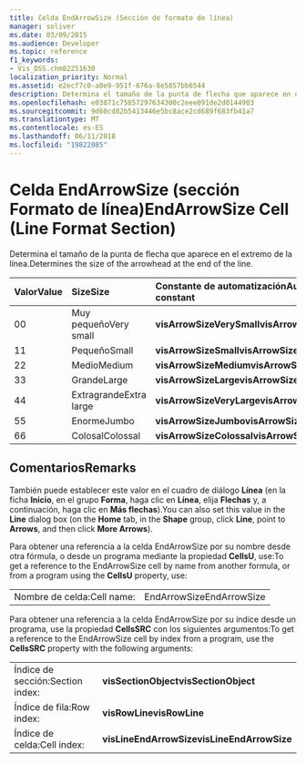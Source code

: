 ```yaml
---
title: Celda EndArrowSize (Sección de formato de línea)
manager: soliver
ms.date: 03/09/2015
ms.audience: Developer
ms.topic: reference
f1_keywords:
- Vis_DSS.chm82251630
localization_priority: Normal
ms.assetid: e2ecf7c0-a0e9-951f-676a-8e5857bb6544
description: Determina el tamaño de la punta de flecha que aparece en el extremo de la línea.
ms.openlocfilehash: e03871c75857297634300c2eee091de2d0144903
ms.sourcegitcommit: 9d60cd82b5413446e5bc8ace2cd689f683fb41a7
ms.translationtype: MT
ms.contentlocale: es-ES
ms.lasthandoff: 06/11/2018
ms.locfileid: "19822085"
---
```

# <a name="endarrowsize-cell-line-format-section"></a><span data-ttu-id="b2111-103">Celda EndArrowSize (sección Formato de línea)</span><span class="sxs-lookup"><span data-stu-id="b2111-103">EndArrowSize Cell (Line Format Section)</span></span>

<span data-ttu-id="b2111-104">Determina el tamaño de la punta de flecha que aparece en el extremo de la línea.</span><span class="sxs-lookup"><span data-stu-id="b2111-104">Determines the size of the arrowhead at the end of the line.</span></span>
  
|<span data-ttu-id="b2111-105">**Valor**</span><span class="sxs-lookup"><span data-stu-id="b2111-105">**Value**</span></span>|<span data-ttu-id="b2111-106">**Size**</span><span class="sxs-lookup"><span data-stu-id="b2111-106">**Size**</span></span>|<span data-ttu-id="b2111-107">**Constante de automatización**</span><span class="sxs-lookup"><span data-stu-id="b2111-107">**Automation constant**</span></span>|
|:-----|:-----|:-----|
|<span data-ttu-id="b2111-108">0</span><span class="sxs-lookup"><span data-stu-id="b2111-108">0</span></span>  <br/> |<span data-ttu-id="b2111-109">Muy pequeño</span><span class="sxs-lookup"><span data-stu-id="b2111-109">Very small</span></span>  <br/> |<span data-ttu-id="b2111-110">**visArrowSizeVerySmall**</span><span class="sxs-lookup"><span data-stu-id="b2111-110">**visArrowSizeVerySmall**</span></span> <br/> |
|<span data-ttu-id="b2111-111">1</span><span class="sxs-lookup"><span data-stu-id="b2111-111">1</span></span>  <br/> |<span data-ttu-id="b2111-112">Pequeño</span><span class="sxs-lookup"><span data-stu-id="b2111-112">Small</span></span>  <br/> |<span data-ttu-id="b2111-113">**visArrowSizeSmall**</span><span class="sxs-lookup"><span data-stu-id="b2111-113">**visArrowSizeSmall**</span></span> <br/> |
|<span data-ttu-id="b2111-114">2</span><span class="sxs-lookup"><span data-stu-id="b2111-114">2</span></span>  <br/> |<span data-ttu-id="b2111-115">Medio</span><span class="sxs-lookup"><span data-stu-id="b2111-115">Medium</span></span>  <br/> |<span data-ttu-id="b2111-116">**visArrowSizeMedium**</span><span class="sxs-lookup"><span data-stu-id="b2111-116">**visArrowSizeMedium**</span></span> <br/> |
|<span data-ttu-id="b2111-117">3</span><span class="sxs-lookup"><span data-stu-id="b2111-117">3</span></span>  <br/> |<span data-ttu-id="b2111-118">Grande</span><span class="sxs-lookup"><span data-stu-id="b2111-118">Large</span></span>  <br/> |<span data-ttu-id="b2111-119">**visArrowSizeLarge**</span><span class="sxs-lookup"><span data-stu-id="b2111-119">**visArrowSizeLarge**</span></span> <br/> |
|<span data-ttu-id="b2111-120">4</span><span class="sxs-lookup"><span data-stu-id="b2111-120">4</span></span>  <br/> |<span data-ttu-id="b2111-121">Extragrande</span><span class="sxs-lookup"><span data-stu-id="b2111-121">Extra large</span></span>  <br/> |<span data-ttu-id="b2111-122">**visArrowSizeVeryLarge**</span><span class="sxs-lookup"><span data-stu-id="b2111-122">**visArrowSizeVeryLarge**</span></span> <br/> |
|<span data-ttu-id="b2111-123">5</span><span class="sxs-lookup"><span data-stu-id="b2111-123">5</span></span>  <br/> |<span data-ttu-id="b2111-124">Enorme</span><span class="sxs-lookup"><span data-stu-id="b2111-124">Jumbo</span></span>  <br/> |<span data-ttu-id="b2111-125">**visArrowSizeJumbo**</span><span class="sxs-lookup"><span data-stu-id="b2111-125">**visArrowSizeJumbo**</span></span> <br/> |
|<span data-ttu-id="b2111-126">6</span><span class="sxs-lookup"><span data-stu-id="b2111-126">6</span></span>  <br/> |<span data-ttu-id="b2111-127">Colosal</span><span class="sxs-lookup"><span data-stu-id="b2111-127">Colossal</span></span>  <br/> |<span data-ttu-id="b2111-128">**visArrowSizeColossal**</span><span class="sxs-lookup"><span data-stu-id="b2111-128">**visArrowSizeColossal**</span></span> <br/> |
   
## <a name="remarks"></a><span data-ttu-id="b2111-129">Comentarios</span><span class="sxs-lookup"><span data-stu-id="b2111-129">Remarks</span></span>

<span data-ttu-id="b2111-130">También puede establecer este valor en el cuadro de diálogo **Línea** (en la ficha **Inicio**, en el grupo **Forma**, haga clic en **Línea**, elija **Flechas** y, a continuación, haga clic en **Más flechas**).</span><span class="sxs-lookup"><span data-stu-id="b2111-130">You can also set this value in the **Line** dialog box (on the **Home** tab, in the **Shape** group, click **Line**, point to **Arrows**, and then click **More Arrows**).</span></span>
  
<span data-ttu-id="b2111-131">Para obtener una referencia a la celda EndArrowSize por su nombre desde otra fórmula, o desde un programa mediante la propiedad **CellsU**, use:</span><span class="sxs-lookup"><span data-stu-id="b2111-131">To get a reference to the EndArrowSize cell by name from another formula, or from a program using the **CellsU** property, use:</span></span> 
  
|||
|:-----|:-----|
|<span data-ttu-id="b2111-132">Nombre de celda:</span><span class="sxs-lookup"><span data-stu-id="b2111-132">Cell name:</span></span>  <br/> |<span data-ttu-id="b2111-133">EndArrowSize</span><span class="sxs-lookup"><span data-stu-id="b2111-133">EndArrowSize</span></span>  <br/> |
   
<span data-ttu-id="b2111-134">Para obtener una referencia a la celda EndArrowSize por su índice desde un programa, use la propiedad **CellsSRC** con los siguientes argumentos:</span><span class="sxs-lookup"><span data-stu-id="b2111-134">To get a reference to the EndArrowSize cell by index from a program, use the **CellsSRC** property with the following arguments:</span></span> 
  
|||
|:-----|:-----|
|<span data-ttu-id="b2111-135">Índice de sección:</span><span class="sxs-lookup"><span data-stu-id="b2111-135">Section index:</span></span>  <br/> |<span data-ttu-id="b2111-136">**visSectionObject**</span><span class="sxs-lookup"><span data-stu-id="b2111-136">**visSectionObject**</span></span> <br/> |
|<span data-ttu-id="b2111-137">Índice de fila:</span><span class="sxs-lookup"><span data-stu-id="b2111-137">Row index:</span></span>  <br/> |<span data-ttu-id="b2111-138">**visRowLine**</span><span class="sxs-lookup"><span data-stu-id="b2111-138">**visRowLine**</span></span> <br/> |
|<span data-ttu-id="b2111-139">Índice de celda:</span><span class="sxs-lookup"><span data-stu-id="b2111-139">Cell index:</span></span>  <br/> |<span data-ttu-id="b2111-140">**visLineEndArrowSize**</span><span class="sxs-lookup"><span data-stu-id="b2111-140">**visLineEndArrowSize**</span></span> <br/> |
   

